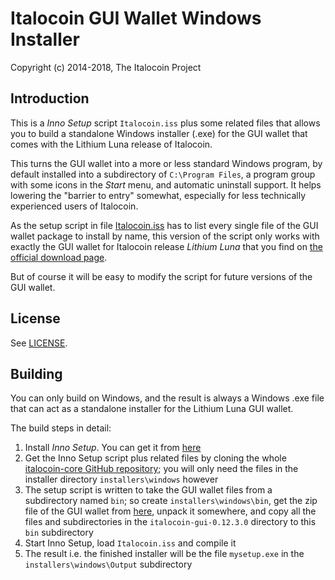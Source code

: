 # Italocoin GUI Wallet Windows Installer #

Copyright (c) 2014-2018, The Italocoin Project

## Introduction ##

This is a *Inno Setup* script `Italocoin.iss` plus some related files
that allows you to build a standalone Windows installer (.exe) for
the GUI wallet that comes with the Lithium Luna release of Italocoin.

This turns the GUI wallet into a more or less standard Windows program,
by default installed into a subdirectory of `C:\Program Files`, a
program group with some icons in the *Start* menu, and automatic
uninstall support. It helps lowering the "barrier to entry"
somewhat, especially for less technically experienced users of
Italocoin.

As the setup script in file [Italocoin.iss](Italocoin.iss) has to list every
single file of the GUI wallet package to install by name,
this version of the script only works with exactly the GUI wallet
for Italocoin release *Lithium Luna* that you find on
[the official download page](https://getitalocoin.org/downloads/).

But of course it will be easy to modify the script for future
versions of the GUI wallet.

## License ##

See [LICENSE](LICENSE).

## Building ##

You can only build on Windows, and the result is always a
Windows .exe file that can act as a standalone installer for the
Lithium Luna GUI wallet.

The build steps in detail:

1. Install *Inno Setup*. You can get it from [here](http://www.jrsoftware.org/isdl.php)
2. Get the Inno Setup script plus related files by cloning the whole [italocoin-core GitHub repository](https://github.com/italocoin-project/italocoin-core); you will only need the files in the installer directory `installers\windows` however
3. The setup script is written to take the GUI wallet files from a subdirectory named `bin`; so create `installers\windows\bin`, get the zip file of the GUI wallet from [here](https://getitalocoin.org/downloads/), unpack it somewhere, and copy all the files and subdirectories in the `italocoin-gui-0.12.3.0` directory to this `bin` subdirectory
4. Start Inno Setup, load `Italocoin.iss` and compile it
5. The result i.e. the finished installer will be the file `mysetup.exe` in the `installers\windows\Output` subdirectory 

